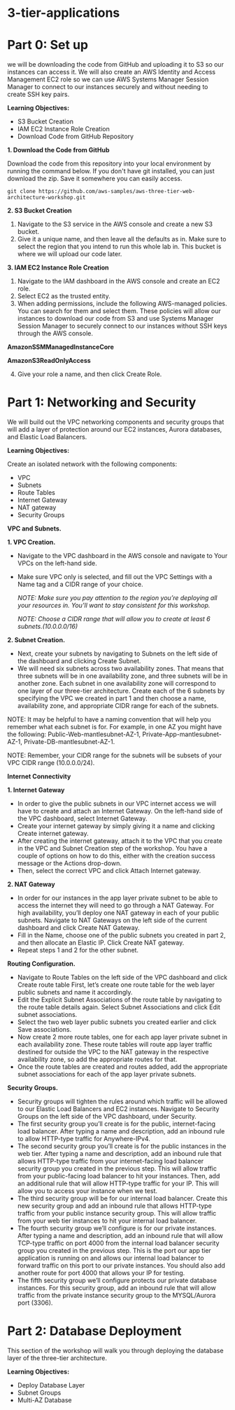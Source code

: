 # 3-tier-applications

# Part 0: Set up
we will be downloading the code from GitHub and uploading it to S3 so our instances can access it. We will also create an AWS Identity and Access Management EC2 role so we can use AWS Systems Manager Session Manager to connect to our instances securely and without needing to create SSH key pairs.

**Learning Objectives:**
- S3 Bucket Creation
- IAM EC2 Instance Role Creation
- Download Code from GitHub Repository

**1. Download the Code from GitHub**

Download the code from this repository into your local environment by running the command below. If you don't have git installed, you can just download the zip. Save it somewhere you can easily access.

`git clone https://github.com/aws-samples/aws-three-tier-web-architecture-workshop.git`

**2. S3 Bucket Creation**

1. Navigate to the S3 service in the AWS console and create a new S3 bucket.
2. Give it a unique name, and then leave all the defaults as in. Make sure to select the region that you intend to run this whole lab in. This bucket is where we will upload our code later.

**3. IAM EC2 Instance Role Creation**

1. Navigate to the IAM dashboard in the AWS console and create an EC2 role.
2. Select EC2 as the trusted entity.
3. When adding permissions, include the following AWS-managed policies. You can search for them and select them. These policies will allow our instances to download our code from S3 and use Systems Manager Session Manager to securely connect to our instances without SSH keys through the AWS console.

**AmazonSSMManagedInstanceCore**

**AmazonS3ReadOnlyAccess**

4. Give your role a name, and then click Create Role.

# Part 1: Networking and Security

We will build out the VPC networking components and security groups that will add a layer of protection around our EC2 instances, Aurora databases, and Elastic Load Balancers.

**Learning Objectives:**

Create an isolated network with the following components:
- VPC
- Subnets
- Route Tables
- Internet Gateway
- NAT gateway
- Security Groups

**VPC and Subnets.**

**1. VPC Creation.**

- Navigate to the VPC dashboard in the AWS console and navigate to Your VPCs on the left-hand side.
- Make sure VPC only is selected, and fill out the VPC Settings with a Name tag and a CIDR range of your choice.

  *NOTE: Make sure you pay attention to the region you’re deploying all your resources in. You’ll want to stay consistent for this 
   workshop.*

   *NOTE: Choose a CIDR range that will allow you to create at least 6 subnets.(10.0.0.0/16)*
  
**2. Subnet Creation.**

- Next, create your subnets by navigating to Subnets on the left side of the dashboard and clicking Create Subnet.
- We will need six subnets across two availability zones. That means that three subnets will be in one availability zone, and three subnets will be in another zone. Each subnet in one availability zone will correspond to one layer of our three-tier architecture. Create each of the 6 subnets by specifying the VPC we created in part 1 and then choose a name, availability zone, and appropriate CIDR range for each of the subnets.

NOTE: It may be helpful to have a naming convention that will help you remember what each subnet is for. For example, in one AZ you might have the following: Public-Web-mantlesubnet-AZ-1, Private-App-mantlesubnet-AZ-1, Private-DB-mantlesubnet-AZ-1.

NOTE: Remember, your CIDR range for the subnets will be subsets of your VPC CIDR range (10.0.0.0/24).

**Internet Connectivity**

**1. Internet Gateway**

- In order to give the public subnets in our VPC internet access we will have to create and attach an Internet Gateway. On the left-hand side of the VPC dashboard, select Internet Gateway.
- Create your internet gateway by simply giving it a name and clicking Create internet gateway.
- After creating the internet gateway, attach it to the VPC that you create in the VPC and Subnet Creation step of the workshop. You have a couple of options on how to do this, either with the creation success message or the Actions drop-down.
- Then, select the correct VPC and click Attach Internet gateway.

**2. NAT Gateway**

- In order for our instances in the app layer private subnet to be able to access the internet they will need to go through a NAT Gateway. For high availability, you’ll deploy one NAT gateway in each of your public subnets. Navigate to NAT Gateways on the left side of the current dashboard and click Create NAT Gateway.
- Fill in the Name, choose one of the public subnets you created in part 2, and then allocate an Elastic IP. Click Create NAT gateway.
- Repeat steps 1 and 2 for the other subnet.

**Routing Configuration.**

- Navigate to Route Tables on the left side of the VPC dashboard and click Create route table First, let’s create one route table for the web layer public subnets and name it accordingly.
- Edit the Explicit Subnet Associations of the route table by navigating to the route table details again. Select Subnet Associations and click Edit subnet associations.
- Select the two web layer public subnets you created earlier and click Save associations.
- Now create 2 more route tables, one for each app layer private subnet in each availability zone. These route tables will route app layer traffic destined for outside the VPC to the NAT gateway in the respective availability zone, so add the appropriate routes for that.
- Once the route tables are created and routes added, add the appropriate subnet associations for each of the app layer private subnets.

**Security Groups.**

- Security groups will tighten the rules around which traffic will be allowed to our Elastic Load Balancers and EC2 instances. Navigate to Security Groups on the left side of the VPC dashboard, under Security.
- The first security group you’ll create is for the public, internet-facing load balancer. After typing a name and description, add an inbound rule to allow HTTP-type traffic for Anywhere-IPv4.
- The second security group you’ll create is for the public instances in the web tier. After typing a name and description, add an inbound rule that allows HTTP-type traffic from your internet-facing load balancer security group you created in the previous step. This will allow traffic from your public-facing load balancer to hit your instances. Then, add an additional rule that will allow HTTP-type traffic for your IP. This will allow you to access your instance when we test.
- The third security group will be for our internal load balancer. Create this new security group and add an inbound rule that allows HTTP-type traffic from your public instance security group. This will allow traffic from your web tier instances to hit your internal load balancer.
- The fourth security group we’ll configure is for our private instances. After typing a name and description, add an inbound rule that will allow TCP-type traffic on port 4000 from the internal load balancer security group you created in the previous step. This is the port our app tier application is running on and allows our internal load balancer to forward traffic on this port to our private instances. You should also add another route for port 4000 that allows your IP for testing.
- The fifth security group we’ll configure protects our private database instances. For this security group, add an inbound rule that will allow traffic from the private instance security group to the MYSQL/Aurora port (3306).

# Part 2: Database Deployment

This section of the workshop will walk you through deploying the database layer of the three-tier architecture.

**Learning Objectives:**

- Deploy Database Layer
- Subnet Groups
- Multi-AZ Database

















